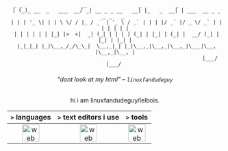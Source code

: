 <div align="center">


```brainfuck
  _ _                   __                 _           _                        
 | (_)_ __  _   ___  __/ _| __ _ _ __   __| |_   _  __| | ___  __ _ _   _ _   _ 
 | | | '_ \| | | \ \/ / |_ / _` | '_ \ / _` | | | |/ _` |/ _ \/ _` | | | | | | |
 | | | | | | |_| |>  <|  _| (_| | | | | (_| | |_| | (_| |  __/ (_| | |_| | |_| |
 |_|_|_| |_|\__,_/_/\_\_|  \__,_|_| |_|\__,_|\__,_|\__,_|\___|\__, |\__,_|\__, |
                                                              |___/       |___/ 
```
###### "dont look at my html" – `linuxfandudeguy`

hi i am linuxfandudeguy/lelbois.

| `>` **languages**  | `>` **text editors i use** | `>` **tools** |
  |:------------------:|:------------------------------:|:----------------------:|
  | <img src="https://skillicons.dev/icons?i=html,js,react,vue,svelte,css,markdown" alt="web dev" height="40"/> | <img src="https://skillicons.dev/icons?i=vscode,sublime,notepad" alt="web dev" height="40"/> | <img src="https://skillicons.dev/icons?i=bash,github" alt="web dev" height="40"/> |
  
